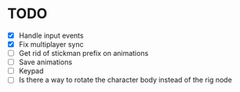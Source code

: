 # TODO

- [x] Handle input events
- [x] Fix multiplayer sync
- [ ] Get rid of stickman prefix on animations
- [ ] Save animations
- [ ] Keypad
- [ ] Is there a way to rotate the character body instead of the rig node
